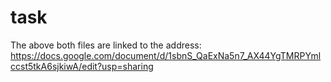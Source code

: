 # task
The above both files are linked to the address: https://docs.google.com/document/d/1sbnS_QaExNa5n7_AX44YgTMRPYmlccst5tkA6sjkiwA/edit?usp=sharing
